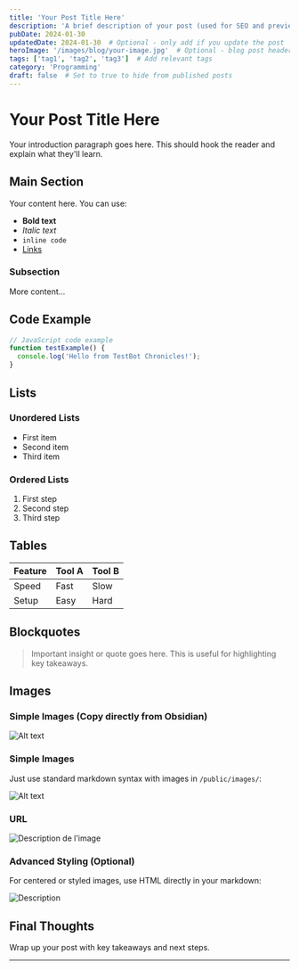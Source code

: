 ```yaml
---
title: 'Your Post Title Here'
description: 'A brief description of your post (used for SEO and previews)'
pubDate: 2024-01-30
updatedDate: 2024-01-30  # Optional - only add if you update the post
heroImage: '/images/blog/your-image.jpg'  # Optional - blog post header image
tags: ['tag1', 'tag2', 'tag3']  # Add relevant tags
category: 'Programming'
draft: false  # Set to true to hide from published posts
---
```


# Your Post Title Here

Your introduction paragraph goes here. This should hook the reader and explain what they'll learn.

## Main Section

Your content here. You can use:

- **Bold text**
- *Italic text*
- `inline code`
- [Links](https://example.com)

### Subsection

More content...

## Code Example

```javascript
// JavaScript code example
function testExample() {
  console.log('Hello from TestBot Chronicles!');
}
```

## Lists

### Unordered Lists
- First item
- Second item
- Third item

### Ordered Lists
1. First step
2. Second step
3. Third step

## Tables

| Feature | Tool A | Tool B |
|---------|--------|--------|
| Speed | Fast | Slow |
| Setup | Easy | Hard |

## Blockquotes

> Important insight or quote goes here.
> This is useful for highlighting key takeaways.

## Images

### Simple Images (Copy directly from Obsidian)

![Alt text](/images/your-image.jpg)


### Simple Images
Just use standard markdown syntax with images in `/public/images/`:

![Alt text](/images/your-image.jpg)

### URL

![Description de l'image](https://example.com/image.jpg)


### Advanced Styling (Optional)
For centered or styled images, use HTML directly in your markdown:


<div class="text-center my-8">
  <img src="/images/your-image.jpg" alt="Description" class="mx-auto max-w-md rounded-lg shadow-lg" />
</div>


## Final Thoughts

Wrap up your post with key takeaways and next steps.

---
